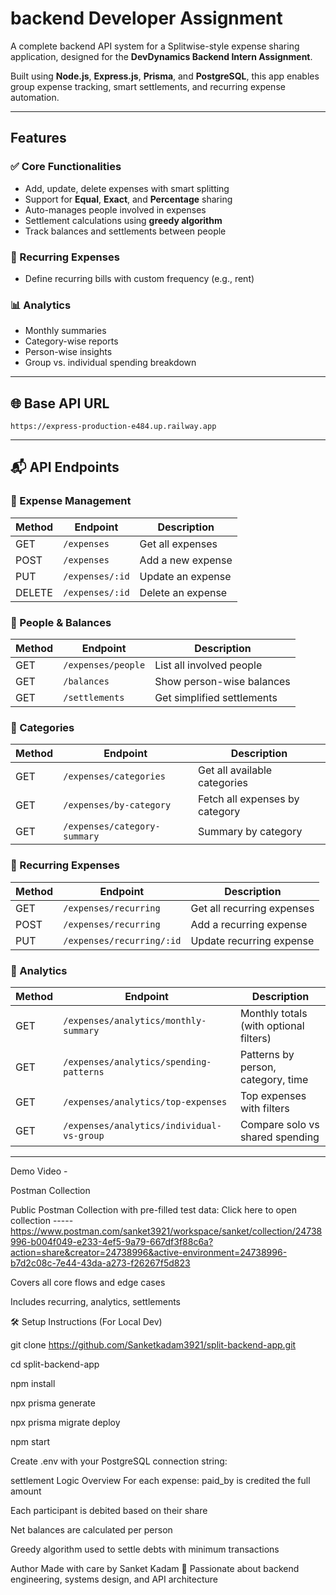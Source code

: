 #  backend Developer Assignment 

A complete backend API system for a Splitwise-style expense sharing application, designed for the **DevDynamics Backend Intern Assignment**.

Built using **Node.js**, **Express.js**, **Prisma**, and **PostgreSQL**, this app enables group expense tracking, smart settlements, and recurring expense automation.

---

##  Features

### ✅ Core Functionalities
- Add, update, delete expenses with smart splitting
- Support for **Equal**, **Exact**, and **Percentage** sharing
- Auto-manages people involved in expenses
- Settlement calculations using **greedy algorithm**
- Track balances and settlements between people

### 🔁 Recurring Expenses
- Define recurring bills with custom frequency (e.g., rent)

### 📊 Analytics
- Monthly summaries
- Category-wise reports
- Person-wise insights
- Group vs. individual spending breakdown

---

## 🌐 Base API URL  
`https://express-production-e484.up.railway.app`

---

## 📬 API Endpoints

### 🔹 Expense Management
| Method | Endpoint                     | Description                    |
|--------|------------------------------|--------------------------------|
| GET    | `/expenses`                  | Get all expenses               |
| POST   | `/expenses`                  | Add a new expense              |
| PUT    | `/expenses/:id`              | Update an expense              |
| DELETE | `/expenses/:id`              | Delete an expense              |

### 🔹 People & Balances
| Method | Endpoint                     | Description                    |
|--------|------------------------------|--------------------------------|
| GET    | `/expenses/people`           | List all involved people       |
| GET    | `/balances`                  | Show person-wise balances      |
| GET    | `/settlements`               | Get simplified settlements     |

### 🔹 Categories
| Method | Endpoint                         | Description                       |
|--------|----------------------------------|-----------------------------------|
| GET    | `/expenses/categories`           | Get all available categories      |
| GET    | `/expenses/by-category`          | Fetch all expenses by category    |
| GET    | `/expenses/category-summary`     | Summary by category               |

### 🔹 Recurring Expenses
| Method | Endpoint                          | Description                          |
|--------|-----------------------------------|--------------------------------------|
| GET    | `/expenses/recurring`             | Get all recurring expenses           |
| POST   | `/expenses/recurring`             | Add a recurring expense              |
| PUT    | `/expenses/recurring/:id`         | Update recurring expense             |

### 🔹 Analytics
| Method | Endpoint                                     | Description                                  |
|--------|----------------------------------------------|----------------------------------------------|
| GET    | `/expenses/analytics/monthly-summary`        | Monthly totals (with optional filters)       |
| GET    | `/expenses/analytics/spending-patterns`      | Patterns by person, category, time           |
| GET    | `/expenses/analytics/top-expenses`           | Top expenses with filters                    |
| GET    | `/expenses/analytics/individual-vs-group`    | Compare solo vs shared spending              |

---


 Demo Video -


Postman Collection


Public Postman Collection with pre-filled test data:
Click here to open collection    -----   https://www.postman.com/sanket3921/workspace/sanket/collection/24738996-b004f049-e233-4ef5-9a79-667df3f88c6a?action=share&creator=24738996&active-environment=24738996-b7d2c08c-7e44-43da-a273-f26267f5d823

Covers all core flows and edge cases

Includes recurring, analytics, settlements



🛠️ Setup Instructions (For Local Dev)

git clone https://github.com/Sanketkadam3921/split-backend-app.git

cd split-backend-app

npm install

npx prisma generate

npx prisma migrate deploy

npm start

Create .env with your PostgreSQL connection string:





settlement Logic Overview
For each expense:
paid_by is credited the full amount

Each participant is debited based on their share

Net balances are calculated per person

Greedy algorithm used to settle debts with minimum transactions



Author
Made with care by Sanket Kadam
🎯 Passionate about backend engineering, systems design, and API architecture

